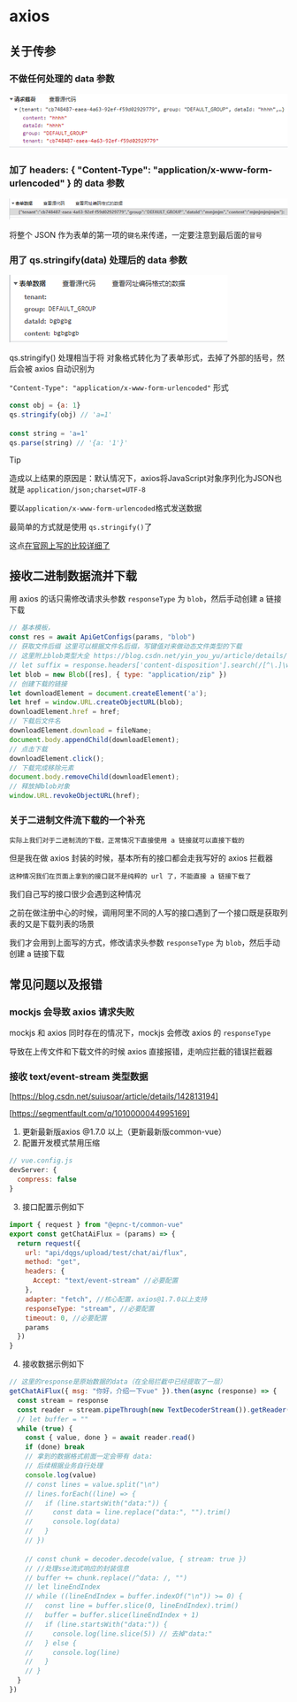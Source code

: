 # axios
## 关于传参
### 不做任何处理的 data 参数
![Image text](./../../images/request/axios1.png)

### 加了 headers: { "Content-Type": "application/x-www-form-urlencoded" } 的 data 参数
![Image text](./../../images/request/axios2.png)

将整个 JSON 作为表单的第一项的`键名`来传递，一定要注意到最后面的`冒号`

### 用了 qs.stringify(data) 处理后的 data 参数
![Image text](./../../images/request/axios3.png)

qs.stringify() 处理相当于将 对象格式转化为了表单形式，去掉了外部的括号，然后会被 axios 自动识别为

`"Content-Type": "application/x-www-form-urlencoded"` 形式
```js
const obj = {a: 1}
qs.stringify(obj) // 'a=1'

const string = 'a=1'
qs.parse(string) // '{a: '1'}'
```

> [!TIP]
> 造成以上结果的原因是：默认情况下，axios将JavaScript对象序列化为JSON也就是 `application/json;charset=UTF-8`
>
> 要以`application/x-www-form-urlencoded`格式发送数据
> 
> 最简单的方式就是使用 `qs.stringify()`了
>
> 这点[在官网上写的比较详细了](http://www.axios-js.com/zh-cn/docs/#%E4%BD%BF%E7%94%A8-application-x-www-form-urlencoded-format)

## 接收二进制数据流并下载
用 axios 的话只需修改请求头参数 `responseType` 为 `blob`，然后手动创建 a 链接下载
```js
// 基本模板，
const res = await ApiGetConfigs(params, "blob")
// 获取文件后缀 这里可以根据文件名后缀，写键值对来做动态文件类型的下载
// 这里附上blob类型大全 https://blog.csdn.net/yin_you_yu/article/details/116261304
// let suffix = response.headers['content-disposition'].search(/[^\.]\w*$/)
let blob = new Blob([res], { type: "application/zip" })
// 创建下载的链接
let downloadElement = document.createElement('a');
let href = window.URL.createObjectURL(blob);
downloadElement.href = href;
// 下载后文件名
downloadElement.download = fileName;
document.body.appendChild(downloadElement);
// 点击下载
downloadElement.click();
// 下载完成移除元素
document.body.removeChild(downloadElement);
// 释放掉blob对象
window.URL.revokeObjectURL(href);
```
### 关于二进制文件流下载的一个补充
`实际上我们对于二进制流的下载，正常情况下直接使用 a 链接就可以直接下载的`

但是我在做 axios 封装的时候，基本所有的接口都会走我写好的 axios 拦截器

`这种情况我们在页面上拿到的接口就不是纯粹的 url 了，不能直接 a 链接下载了`

我们自己写的接口很少会遇到这种情况

之前在做注册中心的时候，调用阿里不同的人写的接口遇到了一个接口既是获取列表的又是下载列表的场景

我们才会用到上面写的方式，修改请求头参数 `responseType` 为 `blob`，然后手动创建 a 链接下载


## 常见问题以及报错
### mockjs 会导致 axios 请求失败
mockjs 和 axios 同时存在的情况下，mockjs 会修改 axios 的 `responseType`

导致在上传文件和下载文件的时候 axios 直接报错，走响应拦截的错误拦截器

### 接收 text/event-stream 类型数据
[https://blog.csdn.net/suiusoar/article/details/142813194]

[https://segmentfault.com/q/1010000044995169]

1. 更新最新版axios @1.7.0 以上（更新最新版common-vue）
2. 配置开发模式禁用压缩
```js
// vue.config.js
devServer: { 
  compress: false
}
```
3. 接口配置示例如下
```js
import { request } from "@epnc-t/common-vue"
export const getChatAiFlux = (params) => {
  return request({
    url: "api/dqgs/upload/test/chat/ai/flux",
    method: "get",
    headers: {
      Accept: "text/event-stream" //必要配置
    },
    adapter: "fetch", //核心配置，axios@1.7.0以上支持
    responseType: "stream", //必要配置
    timeout: 0, //必要配置
    params
  })
}
```
4. 接收数据示例如下
```js
// 这里的response是原始数据的data（在全局拦截中已经提取了一层）
getChatAiFlux({ msg: "你好，介绍一下vue" }).then(async (response) => {
  const stream = response
  const reader = stream.pipeThrough(new TextDecoderStream()).getReader()
  // let buffer = ""
  while (true) {
    const { value, done } = await reader.read()
    if (done) break
    // 拿到的数据格式前面一定会带有 data: 
    // 后续根据业务自行处理
    console.log(value)
    // const lines = value.split("\n")
    // lines.forEach((line) => {
    //   if (line.startsWith("data:")) {
    //     const data = line.replace("data:", "").trim()
    //     console.log(data)
    //   }
    // })

    // const chunk = decoder.decode(value, { stream: true })
    // //处理sse流式响应的封装信息
    // buffer += chunk.replace(/^data: /, "")
    // let lineEndIndex
    // while ((lineEndIndex = buffer.indexOf("\n")) >= 0) {
    //   const line = buffer.slice(0, lineEndIndex).trim()
    //   buffer = buffer.slice(lineEndIndex + 1)
    //   if (line.startsWith("data:")) {
    //     console.log(line.slice(5)) // 去掉"data:"
    //   } else {
    //     console.log(line)
    //   }
    // }
  }
})
```
